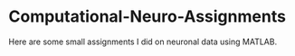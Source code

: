 # Computational-Neuro-Assignments

Here are some small assignments I did on neuronal data using MATLAB. 
